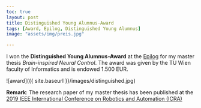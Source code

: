 ```yaml
---
toc: true
layout: post
title: Distinguished Young Alumnus-Award
tags: [Award, Epilog, Distinguished Young Alumnus]
image: "assets/img/preis.jpg"

---
```


I won the **Distinguished Young Alumnus-Award** at the  [Epilog](http://www.informatik.tuwien.ac.at/studium/studierende/epilog/2017ws)
for my master thesis *Brain-inspired Neural Control*. The award was given by the TU Wien faculty of Informatics and is endowed 1.500 EUR.

![award]({{ site.baseurl }}/images/distinguished.jpg)


**Remark**: 
The research paper of my master thesis has been published at the [2019 IEEE International Conference on Robotics and Automation (ICRA)](https://ieeexplore.ieee.org/document/8793840)